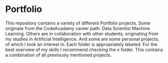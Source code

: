 # Portfolio

This repository contains a variety of different Portfolio projects. Some originate from the CodeAcadamy career path: Data Scientist Machine Learning. Others are in collaboration with other students, originating from my studies in Artificial Intelligence. And some are some personal projects, of which I took an interest in. Each folder is appropriately labeled. For the best overview of my skills I recommend checking the x folder. This contains a combination of all previously mentioned projects.
